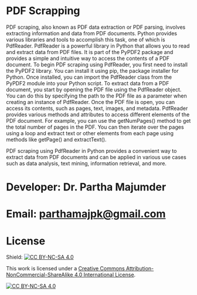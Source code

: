 # PDF Scrapping
PDF scraping, also known as PDF data extraction or PDF parsing, involves extracting information and data from PDF documents. Python provides various libraries and tools to accomplish this task, one of which is PdfReader.
PdfReader is a powerful library in Python that allows you to read and extract data from PDF files. It is part of the PyPDF2 package and provides a simple and intuitive way to access the contents of a PDF document.
To begin PDF scraping using PdfReader, you first need to install the PyPDF2 library. You can install it using pip, the package installer for Python. Once installed, you can import the PdfReader class from the PyPDF2 module into your Python script.
To extract data from a PDF document, you start by opening the PDF file using the PdfReader object. You can do this by specifying the path to the PDF file as a parameter when creating an instance of PdfReader. Once the PDF file is open, you can access its contents, such as pages, text, images, and metadata. PdfReader provides various methods and attributes to access different elements of the PDF document. For example, you can use the getNumPages() method to get the total number of pages in the PDF. You can then iterate over the pages using a loop and extract text or other elements from each page using methods like getPage() and extractText().

PDF scraping using PdfReader in Python provides a convenient way to extract data from PDF documents and can be applied in various use cases such as data analysis, text mining, information retrieval, and more.

# Developer: Dr. Partha Majumder
# Email: parthamajpk@gmail.com

# License
Shield: [![CC BY-NC-SA 4.0][cc-by-nc-sa-shield]][cc-by-nc-sa]

This work is licensed under a
[Creative Commons Attribution-NonCommercial-ShareAlike 4.0 International License][cc-by-nc-sa].

[![CC BY-NC-SA 4.0][cc-by-nc-sa-image]][cc-by-nc-sa]

[cc-by-nc-sa]: http://creativecommons.org/licenses/by-nc-sa/4.0/
[cc-by-nc-sa-image]: https://licensebuttons.net/l/by-nc-sa/4.0/88x31.png
[cc-by-nc-sa-shield]: https://img.shields.io/badge/License-CC%20BY--NC--SA%204.0-lightgrey.svg
